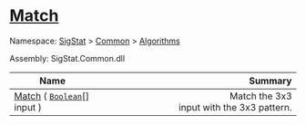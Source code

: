 # [Match](./PatternMatching3x3-100664165.md)

Namespace: [SigStat]() > [Common](./../../README.md) > [Algorithms](./../README.md)

Assembly: SigStat.Common.dll

| Name | Summary  |
| ------| -----------:|
| [Match](./PatternMatching3x3-100664165.md) ( [`Boolean`](https://docs.microsoft.com/en-us/dotnet/api/System.Boolean)[] input ) | <img width=225/>Match the 3x3 input with the 3x3 pattern.
